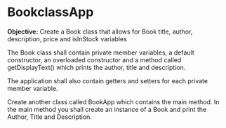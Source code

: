 # BookclassApp #

**Objective:**
Create a Book class that allows for Book title, author, description, price and isInStock variables

The Book class shall contain private member variables, a default constructor, an overloaded constructor and a method called getDisplayText() which prints the author, title and description.

 

The application shall also contain getters and setters for each private member variable.

Create another class called BookApp which contains the main method. In the main method you shall create an instance of a Book and print the Author, Title and Description.
